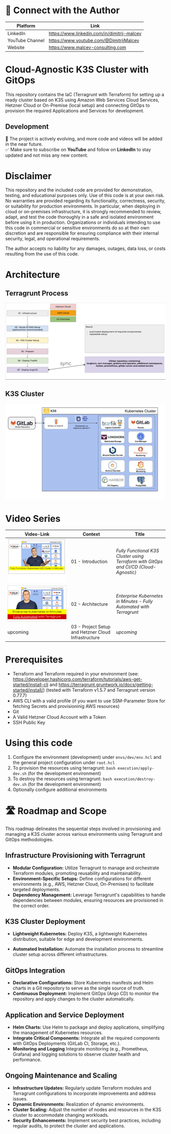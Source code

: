 # 🤝 Connect with the Author

| Platform       | Link       |
|----------------|----------------|
| LinkedIn  | https://www.linkedin.com/in/dimitrij-malcev |
| YouTube Channel  | https://www.youtube.com/@DimitrijMalcev |
| Website  | https://www.malcev-consulting.com |

# Cloud-Agnostic K3S Cluster with GitOps 

This repository contains the IaC (Terragrunt with Terraform) for setting up a ready cluster based on K3S using Amazon Web Services Cloud Services, Hetzner Cloud or On-Premise (local setup) and connecting GitOps to provision the required Applications and Services for development. 

##  Development

🔧 The project is actively evolving, and more code and videos will be added in the near future.  
✅ Make sure to subscribe on <b>YouTube</b> and follow on <b>LinkedIn</b> to stay updated and not miss any new content.

# Disclaimer

This repository and the included code are provided for demonstration, testing, and educational purposes only. Use of this code is at your own risk. No warranties are provided regarding its functionality, correctness, security, or suitability for production environments. In particular, when deploying in cloud or on-premises infrastructure, it is strongly recommended to review, adapt, and test the code thoroughly in a safe and isolated environment before using it in production. Organizations or individuals intending to use this code in commercial or sensitive environments do so at their own discretion and are responsible for ensuring compliance with their internal security, legal, and operational requirements.

The author accepts no liability for any damages, outages, data loss, or costs resulting from the use of this code.

# Architecture 

## Terragrunt Process
![K3S-GitOps-Architecture](./images/architecture/Architecture-Process-Terragrunt.png)

## K3S Cluster
![K3S-GitOps-Architecture](./images/architecture/Architecture-GitOps.png)

# Video Series

| Video-Link       | Context       | Title       |
|----------------|----------------|----------------|
| [![Fully Functional K3S Cluster using Terraform with GitOps and CI/CD (Cloud-Agnostic)](./images/01-Introduction.jpg)](https://youtu.be/0hv2gsLXsis)  | 01 - Introduction  | <i>Fully Functional K3S Cluster using Terraform with GitOps and CI/CD (Cloud-Agnostic)</i>  |
| [![Enterprise Kubernetes in Minutes - Fully Automated with Terragrunt](./images/02-Architecture.png)](https://youtu.be/atbltYN-wno) |  02 - Architecture | <i>Enterprise Kubernetes in Minutes - Fully Automated with Terragrunt</i>  |
| upcoming |  03 - Project Setup and Hetzner Cloud Infrastructure | <i>upcoming</i>  |


# Prerequisites

- Terraform and Terraform required in your environment (see: https://developer.hashicorp.com/terraform/tutorials/aws-get-started/install-cli and https://terragrunt.gruntwork.io/docs/getting-started/install/) (tested with Terraform v1.5.7 and Terragrunt version 0.77.7)
- AWS CLI with a valid profile (if you want to use SSM-Parameter Store for fetching Secrets and provisioninig AWS resources)
- Git
- A Valid Hetzner Cloud Account with a Token
- SSH Public Key

# Using this code
1. Configure the environment (development) under `envs/dev/env.hcl` and the general project configuration under `root.hcl` 
2. To provision the resources using terragrunt: `bash execution/apply-dev.sh`   (for the development environment)
3. To destroy the resources using terragrunt: `bash execution/destroy-dev.sh`  (for the development environment)
4. Optionally configure additional environments

# 🛣️ Roadmap and Scope

This roadmap delineates the sequential steps involved in provisioning and managing a K3S cluster across various environments using Terragrunt and GitOps methodologies.

## Infrastructure Provisioning with Terragrunt

- <b>Modular Configuration:</b> Utilize Terragrunt to manage and orchestrate Terraform modules, promoting reusability and maintainability.
- <b>Environment-Specific Setups:</b> Define configurations for different environments (e.g., AWS, Hetzner Cloud, On-Premises) to facilitate targeted deployments.
- <b>Dependency Management:</b> Leverage Terragrunt's capabilities to handle dependencies between modules, ensuring resources are provisioned in the correct order.

## K3S Cluster Deployment

- <b>Lightweight Kubernetes:</b> Deploy K3S, a lightweight Kubernetes distribution, suitable for edge and development environments.

- <b>Automated Installation:</b> Automate the installation process to streamline cluster setup across different infrastructures.

## GitOps Integration
- <b>Declarative Configurations:</b> Store Kubernetes manifests and Helm charts in a Git repository to serve as the single source of truth.
- <b>Continuous Deployment:</b> Implement GitOps (Argo CD) to monitor the repository and apply changes to the cluster automatically.


## Application and Service Deployment
-  <b>Helm Charts:</b> Use Helm to package and deploy applications, simplifying the management of Kubernetes resources.
- <b>Integrate Critical Components:</b> Integrate all the required components with GitOps Deployments (GitLab CI, Storage, etc.).
- <b>Monitoring and Logging</b> Integrate monitoring (e.g., Prometheus, Grafana) and logging solutions to observe cluster health and performance.

## Ongoing Maintenance and Scaling
- <b>Infrastructure Updates:</b> Regularly update Terraform modules and Terragrunt configurations to incorporate improvements and address issues.
- <b>Dynamic Environments:</b> Realization of dynamic environments.
- <b>Cluster Scaling:</b> Adjust the number of nodes and resources in the K3S cluster to accommodate changing workloads.
- <b>Security Enhancements:</b> Implement security best practices, including regular audits, to protect the cluster and applications.